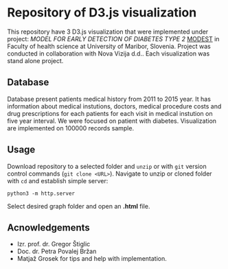 # Repository of D3.js visualization

This repository have 3 D3.js visualization that were implemented under project: *MODEL FOR EARLY DETECTION OF DIABETES TYPE 2* [MODEST]("http://www.ri.fzv.um.si/modest2/index.html") in Faculty of health science at University of Maribor, Slovenia. Project was conducted in collaboration 
with Nova Vizija d.d.. Each visualization was stand alone project. 

## Database

Database present patients medical history from 2011 to 2015 year. It has information about medical instutions, doctors, medical procedure costs and drug prescriptions for each patients for each visit in medical instution on five year interval. We were focused on patient with diabetes. Visualization are implemented on 100000 records sample.  

## Usage
Download repository to a selected folder and `unzip` or with `git` version control commands (`git clone <URL>`). Navigate to unzip or cloned folder with `cd` and establish simple server:
```
python3 -m http.server 
```
Select desired graph folder and open an **.html** file.

## Acnowledgements
- Izr. prof. dr. Gregor Štiglic
- Doc. dr. Petra Povalej Bržan
- Matjaž Grosek for tips and help with implementation.